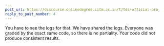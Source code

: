 ```yaml
---
post_url: https://discourse.onlinedegree.iitm.ac.in/t/tds-official-project1-discrepencies/171141/6
reply_to_post_number: 4
---
```

You have to see the logs for that. We have shared the logs. Everyone was graded by the exact same code, so there is no partiality. Your code did not produce consistent results.